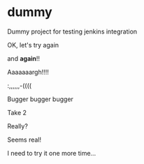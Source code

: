 # dummy
Dummy project for testing jenkins integration

OK, let's try again

and **again**!!

Aaaaaaargh!!!!

:,,,,,,-((((

Bugger bugger bugger

Take 2

Really?

Seems real!

I need to try it one more time...
